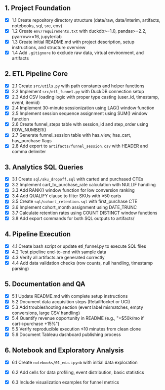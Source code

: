 ## 1. Project Foundation

- [x] 1.1 Create repository directory structure (data/raw, data/interim, artifacts, notebooks, sql, src, env)
- [x] 1.2 Create `env/requirements.txt` with duckdb>=1.0, pandas>=2.2, pyarrow>=16, jupyterlab
- [x] 1.3 Create initial README.md with project description, setup instructions, and structure overview
- [x] 1.4 Add `.gitignore` to exclude raw data, virtual environment, and artifacts

## 2. ETL Pipeline Core

- [x] 2.1 Create `src/utils.py` with path constants and helper functions
- [x] 2.2 Implement `src/etl_funnel.py` with DuckDB connection setup
- [x] 2.3 Add CSV loading logic with proper type casting (user_id, timestamp, event, itemid)
- [x] 2.4 Implement 30-minute sessionization using LAG() window function
- [x] 2.5 Implement session sequence assignment using SUM() window function
- [x] 2.6 Create funnel_steps table with session_id and step_order using ROW_NUMBER()
- [x] 2.7 Generate funnel_session table with has_view, has_cart, has_purchase flags
- [x] 2.8 Add export to `artifacts/funnel_session.csv` with HEADER and comma delimiter

## 3. Analytics SQL Queries

- [x] 3.1 Create `sql/sku_dropoff.sql` with carted and purchased CTEs
- [x] 3.2 Implement cart_to_purchase_rate calculation with NULLIF handling
- [x] 3.3 Add RANK() window function for low conversion ranking
- [x] 3.4 Add QUALIFY clause to filter SKUs with ≥50 carts
- [x] 3.5 Create `sql/cohort_retention.sql` with first_purchase CTE
- [x] 3.6 Implement cohort_month assignment using DATE_TRUNC
- [x] 3.7 Calculate retention rates using COUNT DISTINCT window functions
- [x] 3.8 Add export commands for both SQL outputs to artifacts/

## 4. Pipeline Execution

- [x] 4.1 Create bash script or update etl_funnel.py to execute SQL files
- [x] 4.2 Test pipeline end-to-end with sample data
- [x] 4.3 Verify all artifacts are generated correctly
- [x] 4.4 Add data validation checks (row counts, null handling, timestamp parsing)

## 5. Documentation and QA

- [x] 5.1 Update README.md with complete setup instructions
- [x] 5.2 Document data acquisition steps (RetailRocket or UCI)
- [x] 5.3 Add troubleshooting section (event label mismatches, empty conversions, large CSV handling)
- [x] 5.4 Quantify revenue opportunity in README (e.g., "+$50k/mo if cart→purchase +15%")
- [x] 5.5 Verify reproducible execution ≤10 minutes from clean clone
- [x] 5.6 Document Tableau dashboard publishing process

## 6. Notebook and Exploratory Analysis

- [x] 6.1 Create `notebooks/01_eda.ipynb` with initial data exploration
- [x] 6.2 Add cells for data profiling, event distribution, basic statistics
- [x] 6.3 Include visualization examples for funnel metrics

